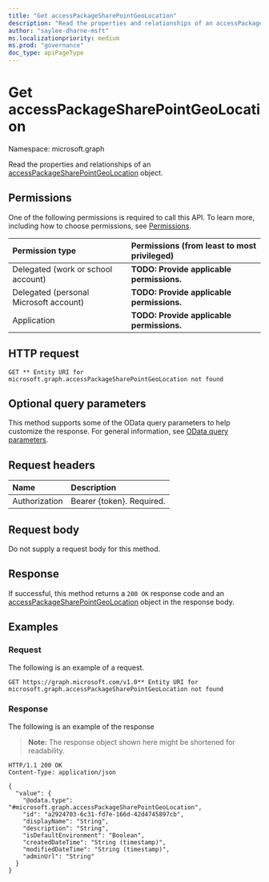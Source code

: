 ```yaml
---
title: "Get accessPackageSharePointGeoLocation"
description: "Read the properties and relationships of an accessPackageSharePointGeoLocation object."
author: "saylee-dharne-msft"
ms.localizationpriority: medium
ms.prod: "governance"
doc_type: apiPageType
---
```


# Get accessPackageSharePointGeoLocation
Namespace: microsoft.graph



Read the properties and relationships of an [accessPackageSharePointGeoLocation](../resources/accesspackagesharepointgeolocation.md) object.

## Permissions
One of the following permissions is required to call this API. To learn more, including how to choose permissions, see [Permissions](/graph/permissions-reference).

|Permission type|Permissions (from least to most privileged)|
|:---|:---|
|Delegated (work or school account)|**TODO: Provide applicable permissions.**|
|Delegated (personal Microsoft account)|**TODO: Provide applicable permissions.**|
|Application|**TODO: Provide applicable permissions.**|

## HTTP request

<!-- {
  "blockType": "ignored"
}
-->
``` http
GET ** Entity URI for microsoft.graph.accessPackageSharePointGeoLocation not found
```

## Optional query parameters
This method supports some of the OData query parameters to help customize the response. For general information, see [OData query parameters](/graph/query-parameters).

## Request headers
|Name|Description|
|:---|:---|
|Authorization|Bearer {token}. Required.|

## Request body
Do not supply a request body for this method.

## Response

If successful, this method returns a `200 OK` response code and an [accessPackageSharePointGeoLocation](../resources/accesspackagesharepointgeolocation.md) object in the response body.

## Examples

### Request
The following is an example of a request.
<!-- {
  "blockType": "request",
  "name": "get_accesspackagesharepointgeolocation"
}
-->
``` http
GET https://graph.microsoft.com/v1.0** Entity URI for microsoft.graph.accessPackageSharePointGeoLocation not found
```


### Response
The following is an example of the response
>**Note:** The response object shown here might be shortened for readability.
<!-- {
  "blockType": "response",
  "truncated": true,
  "@odata.type": "microsoft.graph.accessPackageSharePointGeoLocation"
}
-->
``` http
HTTP/1.1 200 OK
Content-Type: application/json

{
  "value": {
    "@odata.type": "#microsoft.graph.accessPackageSharePointGeoLocation",
    "id": "a2924703-6c31-fd7e-166d-42d4745897cb",
    "displayName": "String",
    "description": "String",
    "isDefaultEnvironment": "Boolean",
    "createdDateTime": "String (timestamp)",
    "modifiedDateTime": "String (timestamp)",
    "adminUrl": "String"
  }
}
```

